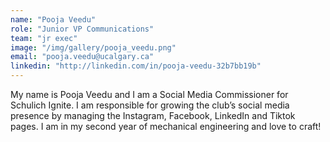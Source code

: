 ```yaml
---
name: "Pooja Veedu"
role: "Junior VP Communications"
team: "jr exec"
image: "/img/gallery/pooja_veedu.png"
email: "pooja.veedu@ucalgary.ca"
linkedin: "http://linkedin.com/in/pooja-veedu-32b7bb19b"
---
```


My name is Pooja Veedu and I am a Social Media Commissioner for Schulich Ignite. I am responsible for growing the club’s social media presence by managing the Instagram, Facebook, LinkedIn and Tiktok pages. I am in my second year of mechanical engineering and love to craft!